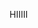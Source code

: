 <!DOCTYPE html>
HIIIII
<html lang="en">
<head>
    <meta charset="UTF-8">
    <meta http-equiv="X-UA-Compatible" content="IE=edge">
    <meta name="viewport" content="width=device-width, initial-scale=1.0">
    <title>Ghost Animation</title>
</head>
<body>
    <svg id="canvas" viewbox="0 0 2000 1000"></svg>
    <script>
        let canvas = document.getElementsByTagName("svg")[0];
        
        let ghosts = [];
        let colors = ["red", "green", "blue", "yellow", "cyan", "magenta", "black", "purple", "orange"];
        let eyeRadius = 20;
        let pupilRadius = 10;
        let headRadius = 60;
        let bodyWidth = 2 * headRadius;
        let bodyHeight = 100;
        let eyeSpacing = 25; //from center of head

        //You'll need to create two event listeners.

        /* You'll need a click event listener on the canvas that draws a randomly
        colored ghost at the precise location of the click and places a JavaScript
        reference to that ghost into the ghosts array*/

        /* You'll need a mousemove listener on the canvas that makes the eyes
        of each ghost in the ghosts array move in the direction of the current
        mouse coordinates */
    </script>
</body> 
</html>
